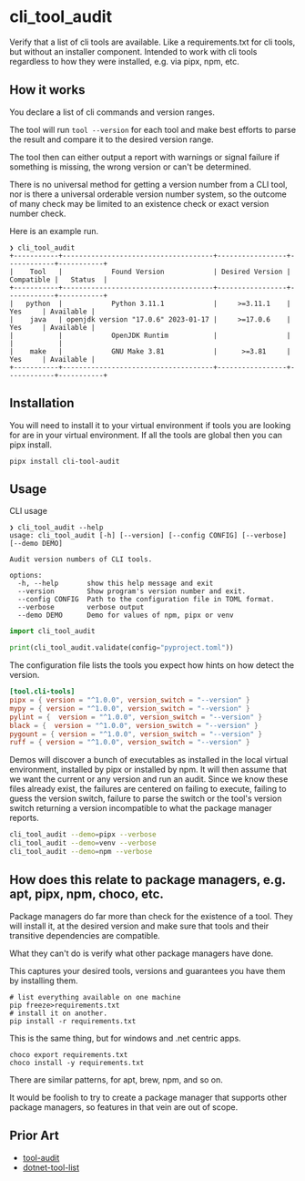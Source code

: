 # cli_tool_audit
Verify that a list of cli tools are available. Like a requirements.txt for cli tools, but without an installer 
component. Intended to work with cli tools regardless to how they were installed, e.g. via pipx, npm, etc.

## How it works
You declare a list of cli commands and version ranges.

The tool will run `tool --version` for each tool and make best efforts to parse the result and compare it to the 
desired version range.

The tool then can either output a report with warnings or signal failure if something is missing, the wrong version 
or can't be determined.

There is no universal method for getting a version number from a CLI tool, nor is there a universal orderable 
version number system, so the outcome of many check may be limited to an existence check or exact version number check.

Here is an example run.
```
❯ cli_tool_audit
+-----------+-------------------------------------+-----------------+------------+-----------+
|    Tool   |            Found Version            | Desired Version | Compatible |   Status  |
+-----------+-------------------------------------+-----------------+------------+-----------+
|   python  |            Python 3.11.1            |     >=3.11.1    |    Yes     | Available |
|    java   | openjdk version "17.0.6" 2023-01-17 |     >=17.0.6    |    Yes     | Available |
|           |            OpenJDK Runtim           |                 |            |           |
|    make   |            GNU Make 3.81            |      >=3.81     |    Yes     | Available |
+-----------+-------------------------------------+-----------------+------------+-----------+
```

## Installation

You will need to install it to your virtual environment if tools you are looking for are in your virtual environment.
If all the tools are global then you can pipx install.

```shell
pipx install cli-tool-audit
```

## Usage

CLI usage
```
❯ cli_tool_audit --help
usage: cli_tool_audit [-h] [--version] [--config CONFIG] [--verbose] [--demo DEMO]

Audit version numbers of CLI tools.

options:
  -h, --help       show this help message and exit
  --version        Show program's version number and exit.
  --config CONFIG  Path to the configuration file in TOML format.
  --verbose        verbose output
  --demo DEMO      Demo for values of npm, pipx or venv
```

```python
import cli_tool_audit

print(cli_tool_audit.validate(config="pyproject.toml"))
```

The configuration file lists the tools you expect how hints on how detect the version.
```toml
[tool.cli-tools]
pipx = { version = "^1.0.0", version_switch = "--version" }
mypy = { version = "^1.0.0", version_switch = "--version" }
pylint = {  version = "^1.0.0", version_switch = "--version" }
black = {  version = "^1.0.0", version_switch = "--version" }
pygount = { version = "^1.0.0", version_switch = "--version" }
ruff = { version = "^1.0.0", version_switch = "--version" }
```

Demos will discover a bunch of executables as installed in the local virtual environment, installed by pipx or 
installed by npm. It will then assume that we want the current or any version and run an audit. Since we know these 
files already exist, the failures are centered on failing to execute, failing to guess the version switch, failure 
to parse the switch or the 
tool's version switch returning a version incompatible to what the package manager reports.
```bash
cli_tool_audit --demo=pipx --verbose
cli_tool_audit --demo=venv --verbose
cli_tool_audit --demo=npm --verbose
```

## How does this relate to package managers, e.g. apt, pipx, npm, choco, etc.

Package managers do far more than check for the existence of a tool. They will install it, at the desired version 
and make sure that tools and their transitive dependencies are compatible.

What they can't do is verify what other package managers have done.

This captures your desired tools, versions and guarantees you have them by installing them.
```shell
# list everything available on one machine
pip freeze>requirements.txt
# install it on another.
pip install -r requirements.txt
```

This is the same thing, but for windows and .net centric apps.
```shell
choco export requirements.txt
choco install -y requirements.txt
```

There are similar patterns, for apt, brew, npm, and so on.

It would be foolish to try to create a package manager that supports other package managers, so features in that 
vein are out of scope.

## Prior Art

- [tool-audit](https://github.com/jstutters/toolaudit)
- [dotnet-tool-list](https://learn.microsoft.com/en-us/dotnet/core/tools/dotnet-tool-list)
